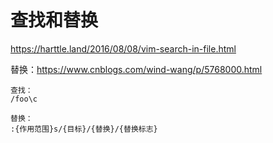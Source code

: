 # 查找和替换

https://harttle.land/2016/08/08/vim-search-in-file.html

替换：https://www.cnblogs.com/wind-wang/p/5768000.html

```vim
查找：
/foo\c

替换：
:{作用范围}s/{目标}/{替换}/{替换标志}
```

